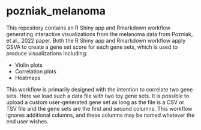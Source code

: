 # pozniak_melanoma
This repository contains an R Shiny app and Rmarkdown workflow generating
interactive visualizations from the melanoma data from Pozniak, et al., 2022
paper. Both the R Shiny app and Rmarkdown workflow apply GSVA to create a gene
set score for each gene sets, which is used to produce visualizations including:
* Violin plots
* Correlation plots
* Heatmaps

This workflow is primarily designed with the intention to correlate two gene
sets. Here we load such a data file with two toy gene sets. It is possible to 
upload a custom user-generated gene set as long as the file is a CSV or TSV file
and the gene sets are the first and second columns. This workflow ignores
additional columns, and these columns may be named whatever the end user wishes.

